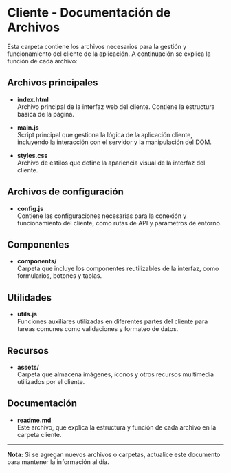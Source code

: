 # Cliente - Documentación de Archivos

Esta carpeta contiene los archivos necesarios para la gestión y funcionamiento del cliente de la aplicación. A continuación se explica la función de cada archivo:

## Archivos principales

- **index.html**  
	Archivo principal de la interfaz web del cliente. Contiene la estructura básica de la página.

- **main.js**  
	Script principal que gestiona la lógica de la aplicación cliente, incluyendo la interacción con el servidor y la manipulación del DOM.

- **styles.css**  
	Archivo de estilos que define la apariencia visual de la interfaz del cliente.

## Archivos de configuración

- **config.js**  
	Contiene las configuraciones necesarias para la conexión y funcionamiento del cliente, como rutas de API y parámetros de entorno.

## Componentes

- **components/**  
	Carpeta que incluye los componentes reutilizables de la interfaz, como formularios, botones y tablas.

## Utilidades

- **utils.js**  
	Funciones auxiliares utilizadas en diferentes partes del cliente para tareas comunes como validaciones y formateo de datos.

## Recursos

- **assets/**  
	Carpeta que almacena imágenes, íconos y otros recursos multimedia utilizados por el cliente.

## Documentación

- **readme.md**  
	Este archivo, que explica la estructura y función de cada archivo en la carpeta cliente.

---

**Nota:** Si se agregan nuevos archivos o carpetas, actualice este documento para mantener la información al día.